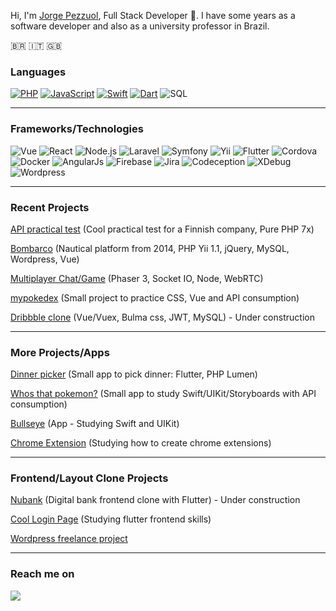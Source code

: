 Hi, I'm [Jorge Pezzuol](https://www.linkedin.com/in/jorge-pezzuol/), Full Stack Developer 🚀. I have some years as a software developer and also as a university professor in Brazil.

🇧🇷 :it: :uk:



### Languages

[![PHP](https://img.shields.io/badge/-PHP-fff?&logo=php&logoColor=336791)](https://github.com/jorgepezzuol?tab=repositories&q=&type=&language=php)
[![JavaScript](https://img.shields.io/badge/-JavaScript-fff?&logo=JavaScript&logoColor=ddc508)](https://github.com/jorgepezzuol?tab=repositories&q=&type=&language=javascript)
[![Swift](https://img.shields.io/badge/-Swift-fff?&logo=Swift)](https://github.com/jorgepezzuol?tab=repositories&q=&type=&language=swift)
[![Dart](https://img.shields.io/badge/-Dart-fff?&logo=Dart&logoColor=336791)](https://github.com/jorgepezzuol?tab=repositories&q=&type=&language=Dart)
![SQL](https://img.shields.io/badge/-SQL-fff?&logo=MySQL&logoColor=336791)
<hr/>

### Frameworks/Technologies

![Vue](https://img.shields.io/badge/-Vue-fff?&logo=VueJs)
![React](https://img.shields.io/badge/-React-fff?&logo=VueJs)
![Node.js](https://img.shields.io/badge/-Node.js-fff?&logo=node.js)
![Laravel](https://img.shields.io/badge/-Laravel-fff?&logo=Laravel)
![Symfony](https://img.shields.io/badge/-Symfony-fff?&logo=Symfony&logoColor=black)
![Yii](https://img.shields.io/badge/-Yii-fff?&logo=Yii)
![Flutter](https://img.shields.io/badge/-Flutter-fff?&logo=Flutter&logoColor=0052CC)
![Cordova](https://img.shields.io/badge/-Cordova-fff?&logo=Cordova)
![Docker](https://img.shields.io/badge/-Docker-fff?&logo=Docker)
![AngularJs](https://img.shields.io/badge/-AngularJs-fff?&logo=AngularJs&logoColor=red)
![Firebase](https://img.shields.io/badge/-Firebase-fff?&logo=firebase)
![Jira](https://img.shields.io/badge/-Jira-fff?&logo=jira-software&logoColor=0052CC)
![Codeception](https://img.shields.io/badge/-Codeception-fff?&logo=codeception-software&logoColor=0052CC)
![XDebug](https://img.shields.io/badge/-xdebug-fff?&logo=xdebug-software&logoColor=0052CC)
![Wordpress](https://img.shields.io/badge/-wordpress-fff?&logo=wordpress-software&logoColor=0052CC)
<hr/>


### Recent Projects

<a href="https://github.com/JorgePezzuol/api-test" target="_blank">API practical test</a> (Cool practical test for a Finnish company, Pure PHP 7x)

[Bombarco](https://www.bombarco.com.br) (Nautical platform from 2014, PHP Yii 1.1, jQuery, MySQL, Wordpress, Vue)

<a href="https://my-multiplayer-game.herokuapp.com/" target="_blank">Multiplayer Chat/Game</a> (Phaser 3, Socket IO, Node, WebRTC)

[mypokedex](https://mypokedex-jorge.netlify.app) (Small project to practice CSS, Vue and API consumption)

[Dribbble clone](https://github.com/JorgePezzuol/dribbble_clone) (Vue/Vuex, Bulma css, JWT, MySQL) - Under construction
<hr/>


### More Projects/Apps

[Dinner picker](https://github.com/JorgePezzuol/oquevoujantar-app) (Small app to pick dinner: Flutter, PHP Lumen)

[Whos that pokemon?](https://github.com/JorgePezzuol/whosthatpokemon) (Small app to study Swift/UIKit/Storyboards with API consumption)

[Bullseye](https://github.com/JorgePezzuol/studying-ios-bullseye) (App - Studying Swift and UIKit)

[Chrome Extension](https://github.com/JorgePezzuol/chrome-extension-ops) (Studying how to create chrome extensions)
<hr/>


### Frontend/Layout Clone Projects

[Nubank](https://github.com/JorgePezzuol/nubank-flutter) (Digital bank frontend clone with Flutter) - Under construction

[Cool Login Page](https://github.com/JorgePezzuol/flutter-login-page) (Studying flutter frontend skills)

[Wordpress freelance project](https://rekriarte.art.br)
<hr/>




### Reach me on

<p>
  <a target="_blank"href="https://www.linkedin.com/in/jorge-pezzuol/"><img src="https://img.shields.io/badge/linkedin-%230077B5.svg?&style=for-the-badge&logo=linkedin&logoColor=white" /></a>&nbsp;&nbsp;&nbsp;&nbsp;
</p>



